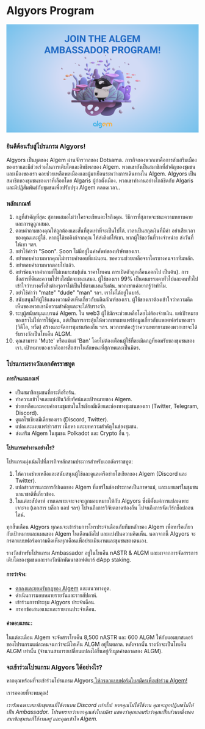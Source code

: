 # Algyors Program

![](<../../.gitbook/assets/Ambassador program twitter bg.png>)

### ยินดีต้อนรับสู่โปรแกรม Algyors!

Algyors เป็นทูตของ Algem ผ่านจักรวาลของ Dotsama. ภารกิจของพวกเขาคือการส่งเสริมเมืองของเราและมีส่วนร่วมในการเติบโตและอิทธิพลของ Algem. พวกเขายังเป็นสมาชิกที่สำคัญของชุมชนและเมืองของเรา คอยช่วยเหลือพลเมืองและผู้มาเยือนระหว่างการเดินทางใน Algem. Algyors เป็นสมาชิกของชุมชนของเราที่เลือกโดย Algaris ผู้ก่อตั้งเมือง. พวกเขาทำงานอย่างใกล้ชิดกับ Algaris และมีปฏิสัมพันธ์กับชุมชนเพื่อปรับปรุง Algem ตลอดเวลา..

### หลักเกณฑ์

1. กฎที่สำคัญที่สุด: สุภาพเสมอไม่ว่าใครจะเขียนอะไรถึงคุณ. วิธีการที่สุภาพจะชนะความหยาบคายและการดูถูกเสมอ.
2. ตอบคำถามของคุณให้ถูกต้องและสั้นที่สุดเท่าที่จะเป็นไปได้. เวลาเป็นสกุลเงินที่มีค่า อย่าเสียเวลาของคุณและผู้ใช้. หากผู้ใช้ขอลิงก์จากคุณ ให้ส่งลิงก์ให้เขา. หากผู้ใช้ขอวันที่วางจำหน่าย ส่งวันที่ให้เขา ฯลฯ.
3. อย่าใช้คำว่า "Soon". Soon ไม่มีอยู่ในคำศัพท์ของบริษัทของเรา.
4. อย่าตอบคำถามหากคุณไม่ทราบคำตอบที่แน่นอน. ขอความช่วยเหลือจากใครบางคนจากทีมหลัก.
5. อย่าตอบคำถามหากตอบไปแล้ว.
6. อย่าซ่อนจากคำถามที่ไม่เหมาะสม(เช่น ราคาโทเคน การเปิดตัวถูกเลื่อนออกไป เป็นต้น). การสื่อสารที่ดีและความโปร่งใสมักจะชนะเสมอ. ผู้ใช้ของเรา 99% เป็นคนธรรมดาทั่วไปและคนทั่วไปเข้าใจว่าบางครั้งสิ่งต่างๆอาจไม่เป็นไปตามแผนเริ่มต้น. พวกเขาแค่อยากรู้ว่าทำไม.
7. อย่าใช้คำว่า "mate" "dude" "man" ฯลฯ. เราไม่ได้อยู่ในบาร์.
8. สนับสนุนให้ผู้ใช้แสดงความคิดเห็นเกี่ยวกับผลิตภัณฑ์ของเรา. ผู้ใช้ของเราต้องเข้าใจว่าความคิดเห็นของพวกเขามีความสำคัญและจะได้รับรางวัล.
9. ระบุผู้สนับสนุนแบรนด์ Algem. ใน web3 ผู้ใช้มักจะช่วยเหลือโดยไม่ต้องจ่ายเงิน. แต่เป้าหมายของเราไม่ใช่การใช้ผู้คน, แต่เป็นการกระตุ้นให้พวกเขาเผยแพร่ข้อมูลเกี่ยวกับแพลตฟอร์มของเรา (วิดีโอ, ทวีต) สร้างและจัดการชุมชนท้องถิ่น ฯลฯ. พวกเขาต้องรู้ว่าความพยายามของพวกเขาจะได้รับรางวัลเป็นโทเค็น ALGM.
10. คุณสามารถ 'Mute' หรือแม้แต่ 'Ban' โดยไม่ต้องเตือนผู้ใช้ที่ละเมิดกฎที่ยอมรับของชุมชนของเรา. เป้าหมายของเราคือการสื่อสารในลักษณะที่สุภาพและเป็นมิตร.

### โปรแกรมรางวัลเอกอัครราชทูต

#### ภารกิจและเกณฑ์

* เป็นสมาชิกชุมชนที่กระตือรือร้น.
* ทำความเข้าใจและแบ่งปันวิสัยทัศน์และเป้าหมายของ Algem.
* ช่วยเหลือและตอบคำถามชุมชนในโซเชียลมีเดียและช่องทางชุมชนของเรา (Twitter, Telegram, Discord).
* ดูแลโซเชียลมีเดียของเรา (Discord, Twitter).
* แปลและเผยแพร่ข่าวสาร เนื้อหา และบทความสำคัญในช่องชุมชน.
* ส่งเสริม Algem ในชุมชน Polkadot และ Crypto อื่น ๆ.

#### โปรแกรมทำงานอย่างไร?

โปรแกรมมุ่งเน้นไปที่ภารกิจหลักสามประการสำหรับเอกอัครราชทูต:

1. ให้ความช่วยเหลือและสนับสนุนผู้ใช้และดูแลเครือข่ายโซเชียลของ Algem (Discord และ Twitter).
2. แปลข่าวสารและการอัปเดตของ Algem ที่แชร์ในช่องประกาศเป็นภาษาแม่, และเผยแพร่ในชุมชนนานาชาติที่เกี่ยวข้อง.
3. ในแต่ละสัปดาห์ งานเฉพาะเจาะจงจะถูกมอบหมายให้กับ Algyors ซึ่งมีตั้งแต่การแปลเฉพาะเจาะจง (เอกสาร บล็อก แอป ฯลฯ) ไปจนถึงการวิจัยตลาดท้องถิ่น ไปจนถึงการจัดเวิร์กช็อปออนไลน์.

ทุกสิ้นเดือน Algyors ทุกคนจะเข้าร่วมการโทรประจำเดือนกับทีมหลักของ Algem เพื่อหารือเกี่ยวกับเป้าหมายและแผนของ Algem ในเดือนถัดไป และแบ่งปันความคิดเห็น. นอกจากนี้ Algyors จะกรอกแบบฟอร์มความคิดเห็นทุกเดือนเพื่อประเมินงานและชุมชนของตนเอง.

รางวัลสำหรับโปรแกรม Ambassador อยู่ในโทเค็น nASTR & ALGM และมาจากการจัดสรรการเติบโตของชุมชนและรางวัลนักพัฒนาซอฟต์แวร์ dApp staking.

#### การว่าจ้าง:

* [ตกลงและยอมรับกฎของ Algem](https://discord.com/channels/949531419619766332/994726247370334300/994727495263858708) และแนวทางทูต.
* ดำเนินการมอบหมายรายวันและรายสัปดาห์.
* เข้าร่วมการประชุม Algyors ประจำเดือน.
* กรอกข้อเสนอแนะและรายงานประจำเดือน.

#### ค่าตอบแทน::

ในแต่ละเดือน Algem จะจัดสรรโทเค็น 8,500 nASTR และ 600 ALGM ให้กับแอมบาสเดอร์ของโปรแกรมแต่ละคนจนกว่าจะมีโทเค็น ALGM อยู่ในตลาด. หลังจากนั้น รางวัลจะเป็นโทเค็น ALGM เท่านั้น (จำนวนสามารถเปลี่ยนแปลงได้ขึ้นอยู่กับมูลค่าตลาดของ ALGM).

### จะเข้าร่วมโปรแกรม Algyors ได้อย่างไร?

หากคุณพร้อมที่จะเข้าร่วมโปรแกรม Algyors[ ให้กรอกแบบฟอร์มใบสมัครเพื่อเข้าร่วม Algem!](https://docs.google.com/forms/d/e/1FAIpQLScPxDk21qpwpKFWjr2NbXWGJBPmnDWBp9E12v7bK8hZZN4CpQ/viewform)

เรารอคอยที่จะพบคุณ!

_เรารับเฉพาะสมาชิกชุมชนที่ใช้งานบน Discord เท่านั้น! หากคุณไม่ได้ใช้งาน คุณจะถูกปฏิเสธไม่ให้เป็น Ambassador. โปรดทราบว่าหากคุณส่งใบสมัคร แสดงว่าคุณยอมรับว่าคุณเป็นส่วนหนึ่งของสมาชิกชุมชนที่ใช้งานอยู่ และคุณเข้าใจ Algem._
